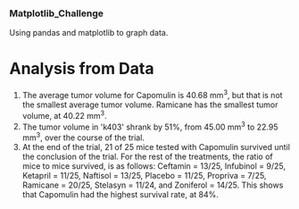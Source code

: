 ### Matplotlib_Challenge
Using pandas and matplotlib to graph data.

# Analysis from Data
1. The average tumor volume for Capomulin is 40.68 mm<sup>3</sup>, but that is not the smallest average tumor volume. Ramicane has the smallest tumor volume, at 40.22 mm<sup>3</sup>.
2. The tumor volume in 'k403' shrank by 51%, from 45.00 mm<sup>3</sup> to 22.95 mm<sup>3</sup>, over the course of the trial.
3. At the end of the trial, 21 of 25 mice tested with Capomulin survived until the conclusion of the trial. For the rest of the treatments, the ratio of mice to mice survived, is as follows: Ceftamin = 13/25, Infubinol = 9/25, Ketapril = 11/25, Naftisol = 13/25, Placebo = 11/25, Propriva = 7/25, Ramicane = 20/25, Stelasyn = 11/24, and Zoniferol = 14/25. This shows that Capomulin had the highest survival rate, at 84%.
